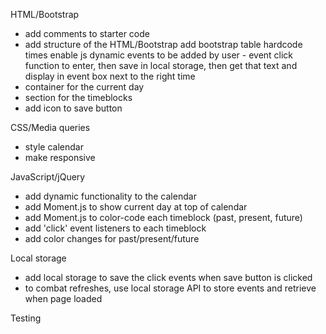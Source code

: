 HTML/Bootstrap
- add comments to starter code
- add structure of the HTML/Bootstrap
add bootstrap table
hardcode times
enable js dynamic events to be added by user - event click function to enter, then save in local storage, then get that text and display in event box next to the right time
- container for the current day
- section for the timeblocks
- add icon to save button

CSS/Media queries
- style calendar
- make responsive

JavaScript/jQuery
- add dynamic functionality to the calendar
- add Moment.js to show current day at top of calendar
- add Moment.js to color-code each timeblock (past, present, future)
- add 'click' event listeners to each timeblock
- add color changes for past/present/future

Local storage
- add local storage to save the click events when save button is clicked
- to combat refreshes, use local storage API to store events and retrieve when page loaded

Testing
